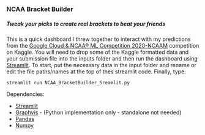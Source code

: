 ### NCAA Bracket Builder
##### Tweak your picks to create real brackets to beat your friends

This is a quick dashboard I threw together to interact with my predictions from the [Google Cloud & NCAA® ML Competition 2020-NCAAM](https://www.kaggle.com/c/google-cloud-ncaa-march-madness-2020-division-1-mens-tournament) competition on Kaggle. You will need to drop some of the Kaggle formatted data and your submission file into the inputs folder and then run the dashboard using [Streamlit](https://www.streamlit.io/). To start, put the necessary data in the input folder and rename or edit the file paths/names at the top of thes streamlit code. Finally, type:

```
streamlit run NCAA_BracketBuilder_Sreamlit.py
```
  
Dependencies:
* [Streamlit](https://github.com/streamlit/streamlit)
* [Graphvis](https://pypi.org/project/graphviz/) - (Python implementation only - standalone not needed)
* [Pandas](https://github.com/pandas-dev)
* [Numpy](https://github.com/numpy/numpy)